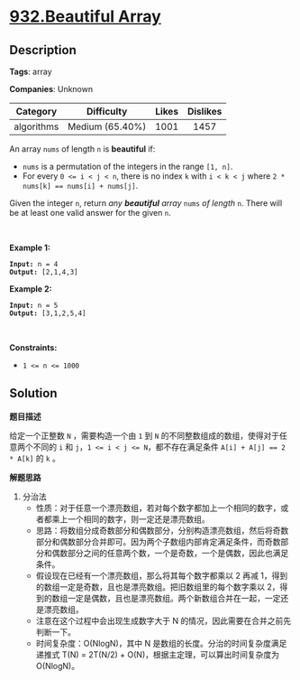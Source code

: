 # [932.Beautiful Array](https://leetcode.com/problems/beautiful-array/description/)

## Description

**Tags**: array

**Companies**: Unknown

|  Category  |   Difficulty    | Likes | Dislikes |
| :--------: | :-------------: | :---: | :------: |
| algorithms | Medium (65.40%) | 1001  |   1457   |

<p>An array <code>nums</code> of length <code>n</code> is <strong>beautiful</strong> if:</p>
<ul>
  <li><code>nums</code> is a permutation of the integers in the range <code>[1, n]</code>.</li>
  <li>For every <code>0 &lt;= i &lt; j &lt; n</code>, there is no index <code>k</code> with <code>i &lt; k &lt; j</code> where <code>2 * nums[k] == nums[i] + nums[j]</code>.</li>
</ul>
<p>Given the integer <code>n</code>, return <em>any <strong>beautiful</strong> array </em><code>nums</code><em> of length </em><code>n</code>. There will be at least one valid answer for the given <code>n</code>.</p>
<p>&nbsp;</p>
<p><strong class="example">Example 1:</strong></p>
<pre><code><strong>Input:</strong> n = 4
<strong>Output:</strong> [2,1,4,3]</code></pre><p><strong class="example">Example 2:</strong></p>
<pre><code><strong>Input:</strong> n = 5
<strong>Output:</strong> [3,1,2,5,4]</code></pre>
<p>&nbsp;</p>
<p><strong>Constraints:</strong></p>
<ul>
  <li><code>1 &lt;= n &lt;= 1000</code></li>
</ul>

## Solution

**题目描述**

给定一个正整数 `N` ，需要构造一个由 `1` 到 `N` 的不同整数组成的数组，使得对于任意两个不同的 `i` 和 `j`，`1 <= i < j <= N`，都不存在满足条件 `A[i] + A[j] == 2 * A[k]` 的 `k` 。

**解题思路**

1. 分治法
   - 性质：对于任意一个漂亮数组，若对每个数字都加上一个相同的数字，或者都乘上一个相同的数字，则一定还是漂亮数组。
   - 思路：将数组分成奇数部分和偶数部分，分别构造漂亮数组，然后将奇数部分和偶数部分合并即可。因为两个子数组内部肯定满足条件，而奇数部分和偶数部分之间的任意两个数，一个是奇数，一个是偶数，因此也满足条件。
   - 假设现在已经有一个漂亮数组，那么将其每个数字都乘以 2 再减 1，得到的数组一定是奇数，且也是漂亮数组。把旧数组里的每个数字乘以 2，得到的数组一定是偶数，且也是漂亮数组。两个新数组合并在一起，一定还是漂亮数组。
   - 注意在这个过程中会出现生成数字大于 N 的情况，因此需要在合并之前先判断一下。
   - 时间复杂度：O(NlogN)，其中 N 是数组的长度。分治的时间复杂度满足递推式 T(N) = 2T(N/2) + O(N)，根据主定理，可以算出时间复杂度为 O(NlogN)。
